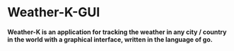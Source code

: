 # Weather-K-GUI
<b>Weather-K<b> is an application for tracking the weather in any city / country in the world with a graphical interface, written in the language of go.
